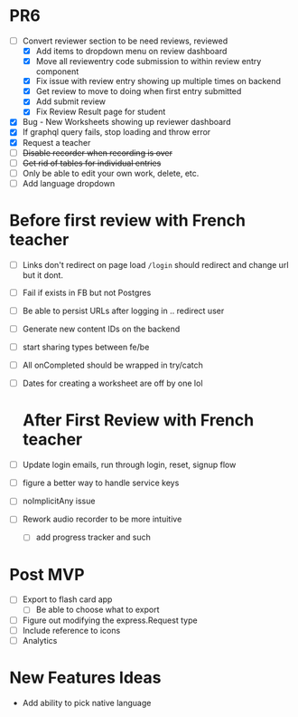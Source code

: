 # PR6

- [ ] Convert reviewer section to be need reviews, reviewed
    - [x] Add items to dropdown menu on review dashboard
    - [x] Move all reviewentry code submission to within review entry component
    - [x] Fix issue with review entry showing up multiple times on backend
    - [x] Get review to move to doing when first entry submitted
    - [x] Add submit review
    - [x] Fix Review Result page for student
- [x] Bug - New Worksheets showing up reviewer dashboard
- [x] If graphql query fails, stop loading and throw error
- [x] Request a teacher
- [ ] ~~Disable recorder when recording is over~~
- [ ] ~~Get rid of tables for individual entries~~
- [ ] Only be able to edit your own work, delete, etc.
- [ ] Add language dropdown

# Before first review with French teacher
- [ ] Links don't redirect on page load `/login` should redirect and change url but it dont.
- [ ] Fail if exists in FB but not Postgres
- [ ] Be able to persist URLs after logging in .. redirect user
- [ ] Generate new content IDs on the backend
- [ ] start sharing types between fe/be
- [ ] All onCompleted should be wrapped in try/catch
- [ ] Dates for creating a worksheet are off by one lol
  # After First Review with French teacher

- [ ] Update login emails, run through login, reset, signup flow
- [ ] figure a better way to handle service keys
- [ ] noImplicitAny issue
- [ ] Rework audio recorder to be more intuitive
    - [ ] add progress tracker and such
# Post MVP
- [ ] Export to flash card app
    - [ ] Be able to choose what to export
- [ ] Figure out modifying the express.Request type
- [ ] Include reference to icons
- [ ] Analytics
# New Features Ideas

- Add ability to pick native language
